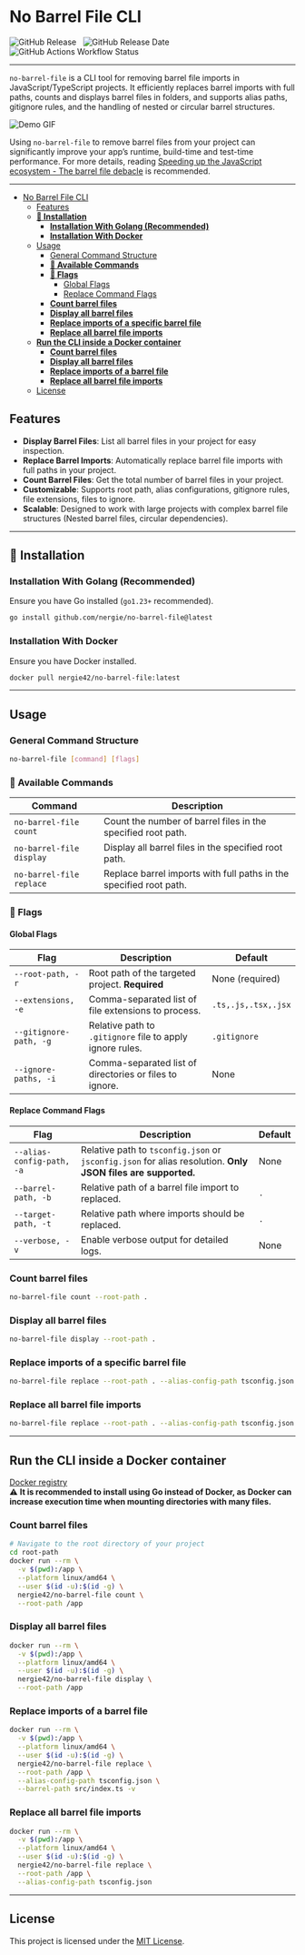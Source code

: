 # No Barrel File CLI

![GitHub Release](https://img.shields.io/github/v/release/nergie/no-barrel-file?style=for-the-badge) &nbsp;
![GitHub Release Date](https://img.shields.io/github/release-date/nergie/no-barrel-file?display_date=published_at&style=for-the-badge) &nbsp;
![GitHub Actions Workflow Status](https://img.shields.io/github/actions/workflow/status/nergie/no-barrel-file/build-and-deploy.yml?branch=main&style=for-the-badge&label=build)

---

`no-barrel-file` is a CLI tool for removing barrel file imports in JavaScript/TypeScript projects. It efficiently replaces barrel imports with full paths, counts and displays barrel files in folders, and supports alias paths, gitignore rules, and the handling of nested or circular barrel structures.

![Demo GIF](./assets/demo.gif)

Using `no-barrel-file` to remove barrel files from your project can significantly improve your app’s runtime, build-time and test-time performance.
For more details, reading [Speeding up the JavaScript ecosystem - The barrel file debacle](https://marvinh.dev/blog/speeding-up-javascript-ecosystem-part-7/) is recommended.

---

<!-- TOC start (generated with https://github.com/derlin/bitdowntoc) -->

- [No Barrel File CLI](#no-barrel-file-cli)
  - [Features](#features)
  - [**🔧 Installation**](#-installation)
    - [**Installation With Golang (Recommended)**](#installation-with-golang-recommended)
    - [**Installation With Docker**](#installation-with-docker)
  - [Usage](#usage)
    - [General Command Structure](#general-command-structure)
    - [**🔗 Available Commands**](#-available-commands)
    - [**🌟 Flags**](#-flags)
      - [Global Flags](#global-flags)
      - [Replace Command Flags](#replace-command-flags)
    - [**Count barrel files**](#count-barrel-files)
    - [**Display all barrel files**](#display-all-barrel-files)
    - [**Replace imports of a specific barrel file**](#replace-imports-of-a-specific-barrel-file)
    - [**Replace all barrel file imports**](#replace-all-barrel-file-imports)
  - [**Run the CLI inside a Docker container**](#run-the-cli-inside-a-docker-container)
    - [**Count barrel files**](#count-barrel-files-1)
    - [**Display all barrel files**](#display-all-barrel-files-1)
    - [**Replace imports of a barrel file**](#replace-imports-of-a-barrel-file)
    - [**Replace all barrel file imports**](#replace-all-barrel-file-imports-1)
  - [License](#license)

## <!-- TOC end -->

## Features

- **Display Barrel Files**: List all barrel files in your project for easy inspection.
- **Replace Barrel Imports**: Automatically replace barrel file imports with full paths in your project.
- **Count Barrel Files**: Get the total number of barrel files in your project.
- **Customizable**: Supports root path, alias configurations, gitignore rules, file extensions, files to ignore.
- **Scalable**: Designed to work with large projects with complex barrel file structures (Nested barrel files, circular dependencies).

---

## **🔧 Installation**

### **Installation With Golang (Recommended)**

Ensure you have Go installed (`go1.23+` recommended).

```sh
go install github.com/nergie/no-barrel-file@latest
```

### **Installation With Docker**

Ensure you have Docker installed.

```sh
docker pull nergie42/no-barrel-file:latest
```

---

## Usage

### General Command Structure

```sh
no-barrel-file [command] [flags]
```

### **🔗 Available Commands**

| Command                  | Description                                                        |
| ------------------------ | ------------------------------------------------------------------ |
| `no-barrel-file count`   | Count the number of barrel files in the specified root path.       |
| `no-barrel-file display` | Display all barrel files in the specified root path.               |
| `no-barrel-file replace` | Replace barrel imports with full paths in the specified root path. |

### **🌟 Flags**

#### Global Flags

| Flag                   | Description                                               | Default             |
| ---------------------- | --------------------------------------------------------- | ------------------- |
| `--root-path, -r`      | Root path of the targeted project. **Required**           | None (required)     |
| `--extensions, -e`     | Comma-separated list of file extensions to process.       | `.ts,.js,.tsx,.jsx` |
| `--gitignore-path, -g` | Relative path to `.gitignore` file to apply ignore rules. | `.gitignore`        |
| `--ignore-paths, -i`   | Comma-separated list of directories or files to ignore.   | None                |

#### Replace Command Flags

| Flag                      | Description                                                                                                  | Default |
| ------------------------- | ------------------------------------------------------------------------------------------------------------ | ------- |
| `--alias-config-path, -a` | Relative path to `tsconfig.json` or `jsconfig.json` for alias resolution. **Only JSON files are supported.** | None    |
| `--barrel-path, -b`       | Relative path of a barrel file import to replaced.                                                           | `.`     |
| `--target-path, -t`       | Relative path where imports should be replaced.                                                              | `.`     |
| `--verbose, -v`           | Enable verbose output for detailed logs.                                                                     | None    |

### **Count barrel files**

```sh
no-barrel-file count --root-path .
```

### **Display all barrel files**

```sh
no-barrel-file display --root-path .
```

### **Replace imports of a specific barrel file**

```sh
no-barrel-file replace --root-path . --alias-config-path tsconfig.json --barrel-path src/index.ts
```

### **Replace all barrel file imports**

```sh
no-barrel-file replace --root-path . --alias-config-path tsconfig.json
```

---

## **Run the CLI inside a Docker container**

[Docker registry](https://hub.docker.com/r/nergie42/no-barrel-file)  
:warning: **It is recommended to install using Go instead of Docker, as Docker can increase execution time when mounting directories with many files.**

### **Count barrel files**

```sh
# Navigate to the root directory of your project
cd root-path
docker run --rm \
  -v $(pwd):/app \
  --platform linux/amd64 \
  --user $(id -u):$(id -g) \
  nergie42/no-barrel-file count \
  --root-path /app
```

### **Display all barrel files**

```sh
docker run --rm \
  -v $(pwd):/app \
  --platform linux/amd64 \
  --user $(id -u):$(id -g) \
  nergie42/no-barrel-file display \
  --root-path /app
```

### **Replace imports of a barrel file**

```sh
docker run --rm \
  -v $(pwd):/app \
  --platform linux/amd64 \
  --user $(id -u):$(id -g) \
  nergie42/no-barrel-file replace \
  --root-path /app \
  --alias-config-path tsconfig.json \
  --barrel-path src/index.ts -v
```

### **Replace all barrel file imports**

```sh
docker run --rm \
  -v $(pwd):/app \
  --platform linux/amd64 \
  --user $(id -u):$(id -g) \
  nergie42/no-barrel-file replace \
  --root-path /app \
  --alias-config-path tsconfig.json
```

---

## License

This project is licensed under the [MIT License](LICENSE).

